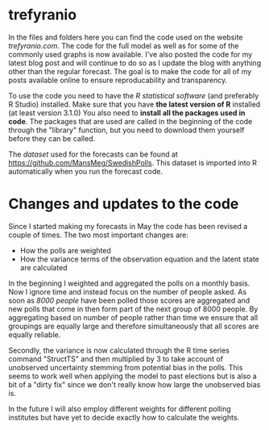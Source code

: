 trefyranio
==========
In the files and folders here you can find the code used on the website *trefyranio.com*. The code for the full model as well as for some of the commonly used graphs is now available. I've also posted the code for my latest blog post and will continue to do so as I update the blog with anything other than the regular forecast. The goal is to make the code for all of my posts available online to ensure reproducability and transparency. 

To use the code you need to have the *R statistical software* (and preferably R Studio) installed. Make sure that you have **the latest version of R** installed (at least version 3.1.0) You also need to **install all the packages used in code**. The packages that are used are called in the beginning of the code through the "library" function, but you need to download them yourself before they can be called.

The *dataset* used for the forecasts can be found at https://github.com/MansMeg/SwedishPolls. This dataset is imported into R automatically when you run the forecast code.

# Changes and updates to the code

Since I started making my forecasts in May the code has been revised a couple of times. The two most important changes are:

* How the polls are weighted
* How the variance terms of the observation equation and the latent state are calculated
 
In the beginning I weighted and aggregated the polls on a monthly basis. Now I ignore time and instead focus on the number of people asked. As soon as *8000 people* have been polled those scores are aggregated and new polls that come in then form part of the next group of 8000 people. By aggregating based on number of people rather than time we ensure that all groupings are equally large and therefore simultaneously that all scores are equally reliable. 

Secondly, the variance is now calculated through the R time series command "StructTS" and then multiplied by 3 to take account of unobserved uncertainty stemming from potential bias in the polls. This seems to work well when applying the model to past elections but is also a bit of a "dirty fix" since we don't really know how large the unobserved bias is. 

In the future I will also employ different weights for different polling institutes but have yet to decide exactly how to calculate the weights.

